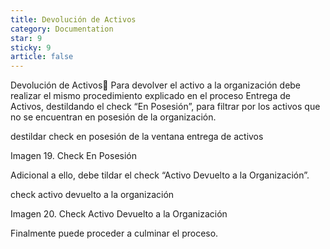 ```yaml
---
title: Devolución de Activos
category: Documentation
star: 9
sticky: 9
article: false
---
```


Devolución de Activos
Para devolver el activo a la organización debe realizar el mismo procedimiento explicado en el proceso Entrega de Activos, destildando el check “En Posesión”, para filtrar por los activos que no se encuentran en posesión de la organización.

destildar check en posesión de la ventana entrega de activos

Imagen 19. Check En Posesión

Adicional a ello, debe tildar el check “Activo Devuelto a la Organización”.

check activo devuelto a la organización

Imagen 20. Check Activo Devuelto a la Organización

Finalmente puede proceder a culminar el proceso.